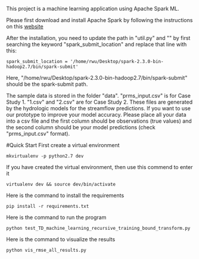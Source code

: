This project is a machine learning application using Apache Spark ML.

Please first download and install Apache Spark by following the instructions on this [website](https://spark.apache.org/news/spark-2-3-0-released.html)

After the installation, you need to update the path in "util.py" and "" by first searching the keyword "spark_submit_location" and replace that line with this:
```
spark_submit_location = '/home/rwu/Desktop/spark-2.3.0-bin-hadoop2.7/bin/spark-submit'
```

Here, "/home/rwu/Desktop/spark-2.3.0-bin-hadoop2.7/bin/spark-submit" should be the spark-submit path.

The sample data is stored in the folder "data". "prms_input.csv" is for Case Study 1. "1.csv" and "2.csv" are for Case Study 2. These files are generated by the hydrologic models for the streamflow predictions. If you want to use our prototype to improve your model accuracy. Please place all your data into a csv file and the first column should be observations (true values) and the second column should be your model predictions (check "prms_input.csv" format).

#Quick Start
First create a virtual environment
```
mkvirtualenv -p python2.7 dev
```

If you have created the virtual environment, then use this commend to enter it
```
virtualenv dev && source dev/bin/activate
```

Here is the command to install the requirements
```
pip install -r requirements.txt
```
Here is the command to run the program
```
python test_TD_machine_learning_recursive_training_bound_transform.py
```
Here is the command to visualize the results
```
python vis_rmse_all_results.py 
```
